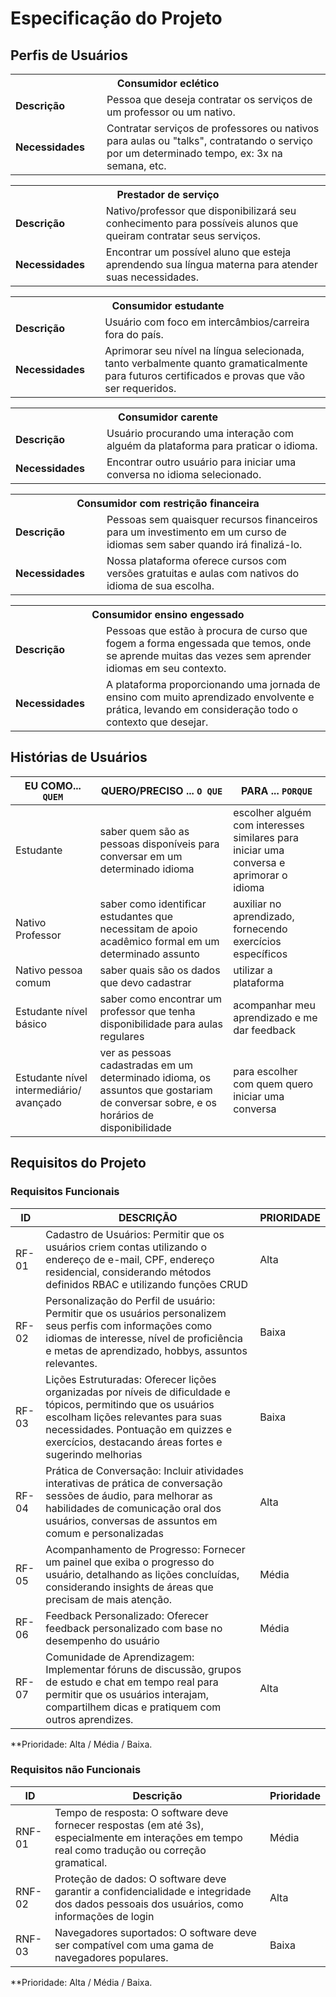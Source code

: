 # Especificação do Projeto

## Perfis de Usuários


<table>
<tbody>
<tr align=center>
<th colspan="2">Consumidor eclético </th>
</tr>
<tr>
<td width="150px"><b>Descrição</b></td>
<td width="600px">Pessoa que deseja contratar os serviços de um professor ou um nativo. </td>
</tr>
<tr>
<td><b>Necessidades</b></td>
<td>Contratar serviços de professores ou nativos para aulas ou "talks", contratando o serviço por um determinado tempo, ex: 3x na semana, etc. </td>
</tr>
</tbody>
</table>

<table>
<tbody>
<tr align=center>
<th colspan="2">Prestador de serviço </th>
</tr>
<tr>
<td width="150px"><b>Descrição</b></td>
<td width="600px">Nativo/professor que disponibilizará seu conhecimento para possíveis alunos que queiram contratar seus serviços.  </td>
</tr>
<tr>
<td><b>Necessidades</b></td>
<td>Encontrar um possível aluno que esteja aprendendo sua língua materna para atender suas necessidades. </td>
</tr>
</tbody>
</table>

<table>
<tbody>
<tr align=center>
<th colspan="2">Consumidor estudante </th>
</tr>
<tr>
<td width="150px"><b>Descrição</b></td>
<td width="600px">Usuário com foco em intercâmbios/carreira fora do país. </td>
</tr>
<tr>
<td><b>Necessidades</b></td>
<td>Aprimorar seu nível na língua selecionada, tanto verbalmente quanto gramaticalmente para futuros certificados e provas que vão ser requeridos.  </td>
</tr>
</tbody>
</table>

<table>
<tbody>
<tr align=center>
<th colspan="2">Consumidor carente </th>
</tr>
<tr>
<td width="150px"><b>Descrição</b></td>
<td width="600px">Usuário procurando uma interação com alguém da plataforma para praticar o idioma.  </td>
</tr>
<tr>
<td><b>Necessidades</b></td>
<td>Encontrar outro usuário para iniciar uma conversa no idioma selecionado.  </td>
</tr>
</tbody>
</table>

<table>
<tbody>
<tr align=center>
<th colspan="2">Consumidor com restrição financeira </th>
</tr>
<tr>
<td width="150px"><b>Descrição</b></td>
<td width="600px">Pessoas sem quaisquer recursos financeiros para um investimento em um curso de idiomas sem saber quando irá finalizá-lo. </td>
</tr>
<tr>
<td><b>Necessidades</b></td>
<td>Nossa plataforma oferece cursos com versões gratuitas e aulas com nativos do idioma de sua escolha.  </td>
</tr>
</tbody>
</table>

<table>
<tbody>
<tr align=center>
<th colspan="2">Consumidor ensino engessado </th>
</tr>
<tr>
<td width="150px"><b>Descrição</b></td>
<td width="600px">Pessoas que estão à procura de curso que fogem a forma engessada que temos, onde se aprende muitas das vezes sem aprender idiomas em seu contexto.   </td>
</tr>
<tr>
<td><b>Necessidades</b></td>
<td>A plataforma proporcionando uma jornada de ensino com muito aprendizado envolvente e prática, levando em consideração todo o contexto que desejar.  </td>
</tr>
</tbody>
</table>


## Histórias de Usuários




|EU COMO... `QUEM`   | QUERO/PRECISO ... `O QUE` |PARA ... `PORQUE`                 |
|--------------------|---------------------------|----------------------------------|
| Estudante                | saber quem são as pessoas disponíveis para conversar em um determinado idioma                       | escolher alguém com interesses similares para iniciar uma conversa e aprimorar o idioma                              |
| Nativo Professor                | saber como identificar estudantes que necessitam de apoio acadêmico formal em um determinado assunto                       | auxiliar no aprendizado, fornecendo exercícios específicos                              |
| Nativo pessoa comum                | saber quais são os dados que devo cadastrar                       | utilizar a plataforma                              |
| Estudante nível básico                | saber como encontrar um professor que tenha disponibilidade para aulas regulares                       | acompanhar meu aprendizado e me dar feedback                              |
| Estudante nível intermediário/ avançado                | ver as pessoas cadastradas em um determinado idioma, os assuntos que gostariam de conversar sobre, e os horários de disponibilidade                       | para escolher com quem quero iniciar uma conversa                              |


## Requisitos do Projeto

### Requisitos Funcionais


|ID   | DESCRIÇÃO | PRIORIDADE                |
|--------------------|---------------------------|----------------------------------|
| RF-01               | Cadastro de Usuários: Permitir que os usuários criem contas utilizando o endereço de e-mail, CPF, endereço residencial, considerando métodos definidos RBAC e utilizando funções CRUD                     | Alta                              |
| RF-02               | Personalização do Perfil de usuário: Permitir que os usuários personalizem seus perfis com informações como idiomas de interesse, nível de proficiência e metas de aprendizado, hobbys, assuntos relevantes.                        | Baixa                              |
| RF-03               | Lições Estruturadas: Oferecer lições organizadas por níveis de dificuldade e tópicos, permitindo que os usuários escolham lições relevantes para suas necessidades. Pontuação em quizzes e exercícios, destacando áreas fortes e sugerindo melhorias                       | Baixa                              |
| RF-04               | Prática de Conversação: Incluir atividades interativas de prática de conversação sessões de áudio, para melhorar as habilidades de comunicação oral dos usuários, conversas de assuntos em comum e personalizadas                       | Alta                              |
| RF-05               | Acompanhamento de Progresso: Fornecer um painel que exiba o progresso do usuário, detalhando as lições concluídas, considerando insights de áreas que precisam de mais atenção.                        | Média                              |
| RF-06               | Feedback Personalizado: Oferecer feedback personalizado com base no desempenho do usuário                        |Média                               |
| RF-07               |Comunidade de Aprendizagem: Implementar fóruns de discussão, grupos de estudo e chat em tempo real para permitir que os usuários interajam, compartilhem dicas e pratiquem com outros aprendizes.                        | Alta                              |

**Prioridade: Alta / Média / Baixa. 

### Requisitos não Funcionais


|ID      | Descrição               |Prioridade |
|--------|-------------------------|----|
| RNF- 01 |  Tempo de resposta: O software deve fornecer respostas (em até 3s), especialmente em interações em tempo real como tradução ou correção gramatical.                     | Média    | 
| RNF- 02  | Proteção de dados: O software deve garantir a confidencialidade e integridade dos dados pessoais dos usuários, como informações de login                    | Alta   |
|  RNF- 03  |  Navegadores suportados: O software deve ser compatível com uma gama de navegadores populares.                    | Baixa   |

**Prioridade: Alta / Média / Baixa. 

